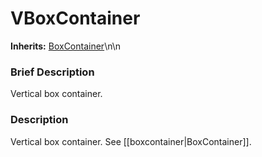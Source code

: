 #  VBoxContainer  
**Inherits:** [BoxContainer](class_boxcontainer)\\n\\n
###  Brief Description  
Vertical box container.

###  Description  
Vertical box container. See [[boxcontainer|BoxContainer]].
